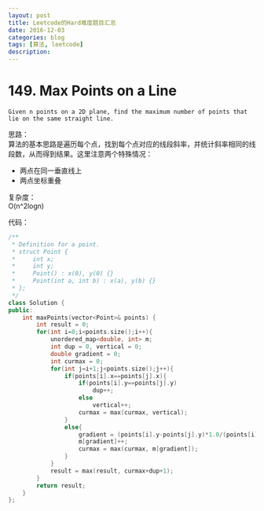 ```yaml
--- 
layout: post 
title: Leetcode的Hard难度题目汇总
date: 2016-12-03 
categories: blog 
tags: [算法, leetcode] 
description: 
--- 
```


# 149. Max Points on a Line

`Given n points on a 2D plane, find the maximum number of points that lie on the same straight line.`

思路：  
算法的基本思路是遍历每个点，找到每个点对应的线段斜率，并统计斜率相同的线段数，从而得到结果。这里注意两个特殊情况：

* 两点在同一垂直线上
* 两点坐标重叠

复杂度：  
O(n^2logn)

代码：

```cpp
/**
 * Definition for a point.
 * struct Point {
 *     int x;
 *     int y;
 *     Point() : x(0), y(0) {}
 *     Point(int a, int b) : x(a), y(b) {}
 * };
 */
class Solution {
public:
    int maxPoints(vector<Point>& points) {
        int result = 0;
        for(int i=0;i<points.size();i++){
            unordered_map<double, int> m;
            int dup = 0, vertical = 0;
            double gradient = 0;
            int curmax = 0;
            for(int j=i+1;j<points.size();j++){
                if(points[i].x==points[j].x){
                    if(points[i].y==points[j].y)
                        dup++;
                    else
                        vertical++;
                    curmax = max(curmax, vertical);
                }
                else{
                    gradient = (points[i].y-points[j].y)*1.0/(points[i].x-points[j].x);
                    m[gradient]++;
                    curmax = max(curmax, m[gradient]);
                }
            }
            result = max(result, curmax+dup+1);
        }
        return result;
    }
};
```

